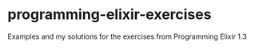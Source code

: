 # programming-elixir-exercises
Examples and my solutions for the exercises from Programming Elixir 1.3
